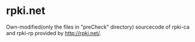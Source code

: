# rpki.net
Own-modified(only the files in "preCheck" directory) sourcecode of rpki-ca and rpki-rp provided by http://rpki.net/.
